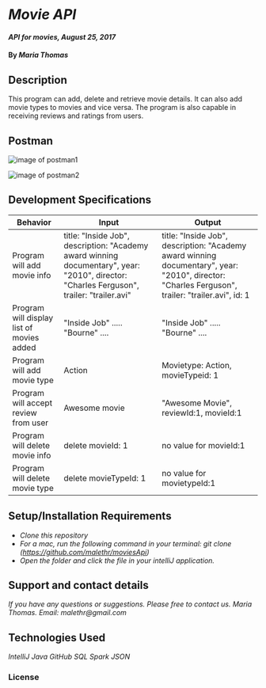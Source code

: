 # _Movie API_

#### _API for movies, August 25, 2017_

#### By _**Maria Thomas**_

## Description

This program can add, delete and retrieve movie details. It can also add movie types to movies and vice versa. The program is also capable in receiving reviews and ratings from users.

## Postman

![image of postman1](/images/movie.png "Adding movie")

![image of postman2](/images/movie.png "Retrieving movie not on the list")


## Development Specifications

| Behavior      | Input | Output |
| ------------- | ------------- | ------------- |
| Program will add movie info| title: "Inside Job", description: "Academy award winning documentary", year: "2010", director: "Charles Ferguson", trailer: "trailer.avi"| title: "Inside Job", description: "Academy award winning documentary", year: "2010", director: "Charles Ferguson", trailer: "trailer.avi", id: 1  |
| Program will display list of movies added  | "Inside Job" ..... "Bourne" ....  | "Inside Job" ..... "Bourne" ....  |
| Program will add movie type | Action  | Movietype: Action, movieTypeid: 1  |
| Program will accept review from user | Awesome movie | "Awesome Movie", reviewId:1, movieId:1|
| Program will delete movie info | delete movieId: 1 | no value for movieId:1 |
| Program will delete movie type | delete movieTypeId: 1 | no value for movietypeId:1  |

## Setup/Installation Requirements

* _Clone this repository_
* _For a mac, run the following command in your terminal:
git clone (https://github.com/malethr/moviesApi)_
* _Open the folder and click the file in your intelliJ application._

## Support and contact details

_If you have any questions or suggestions. Please free to contact us._
_Maria Thomas. Email: malethr@gmail.com_

## Technologies Used

_IntelliJ_
_Java_
_GitHub_
_SQL_
_Spark_
_JSON_

### License

